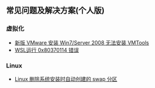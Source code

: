## 常见问题及解决方案(个人版)

### 虚拟化

* [新版 VMware 安装 Win7/Server 2008 无法安装 VMTools](virtualization/win7_vmtools_sha2_code_signing.md)
* [WSL运行 0x80370114 错误](virtualization/wsl_run_error/README.md) 

### Linux

* [Linux 删除系统安装时自动创建的 swap 分区](linux/delete_the_swap_partition_during_system_installation.md)

